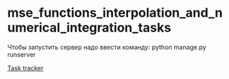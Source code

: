 # mse_functions_interpolation_and_numerical_integration_tasks

Чтобы запустить сервер надо ввести команду: python manage.py runserver

[Task tracker](https://github.com/moevm/mse_functions_interpolation_and_numerical_integration_tasks/projects/1?add_cards_query=is%3Aopen)
